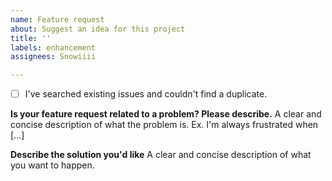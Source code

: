 ```yaml
---
name: Feature request
about: Suggest an idea for this project
title: ''
labels: enhancement
assignees: Snowiiii

---
```


- [ ] I've searched existing issues and couldn't find a duplicate.

**Is your feature request related to a problem? Please describe.**
A clear and concise description of what the problem is. Ex. I'm always frustrated when [...]

**Describe the solution you'd like**
A clear and concise description of what you want to happen.
